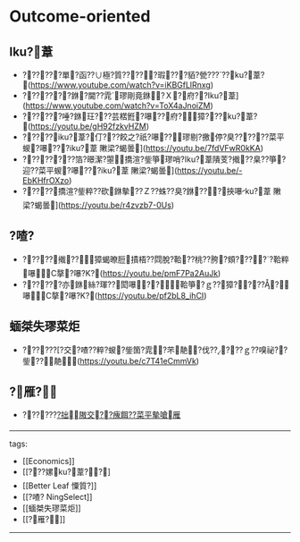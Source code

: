 ﻿---
layout: default
---

# Outcome-oriented

## Iku?葦
* ??????單?函??∪極?質?????瑕???貊?甇?????ku?葦?(https://www.youtube.com/watch?v=iKBGfLlRnxg)
* ???????銝?閫??雿璆剛竟銝?Ｘ?府??Iku?葦](https://www.youtube.com/watch?v=ToX4aJnoiZM)
* ??????唾?銝玨???芸楛銋?嚗??府?獐???ku?葦?(https://youtu.be/gH92fzkvHZM)
* ?????iku?葦?仃???餃之?祇?嚗??璆剔?撽停?臭??????菜平蝬?嚗???iku?葦 敶梁?蝎曇](https://youtu.be/7fdVFwR0kKA)
* ????????箔?暻潔?曌撟渲?鈭箏璆哨?Iku?葦隤芰?撠??臬??箏?迎??菜平蝬?嚗???iku?葦 敶梁?蝎曇](https://youtu.be/-EbKHfrOXzo)
* ?????撟渲?鈭粹??砍銝摰??Ｚ??蛛??臭?銝???挾嚗ku?葦 敶梁?蝎曇](https://youtu.be/r4zvzb7-0Us)

## ?喳?
* ?????撠??獐蝎暸脰撌梧??閰脫?鞈??桃??胯?頞?????鞈粹嚗C摮?嚗?K?(https://youtu.be/pmF7Pa2AuJk)
* ??????亦銝絲?琿??閎嚗??鞈箏?ｇ??獐?????嚗C摮?嚗?K?(https://youtu.be/pf2bL8_ihCI)

## 蝒桀失璆菜炬
* ??????[?交?喳??粹?蝬?鈭箇?雿◢?芣靘?伐?????ｇ??嗅祕??鈭??靘(https://youtu.be/c7T41eCmmVk)

## ?雁?
* ??????[?拙隞交??瘣餌??菜平摰嗆雁](https://youtu.be/5yVMIIhRWWA)

---
tags:
  - [[Economics]]
  - [[???嫘ku?葦??]
  - [[Better Leaf 憟質?]]
  - [[?喳? NingSelect]]
  - [[蝒桀失璆菜炬]]
  - [[?雁?]]

---
